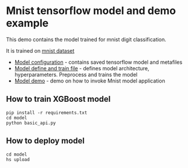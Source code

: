 # Mnist tensorflow model and demo example

This demo contains the model trained for mnist digit classification.

It is trained on [mnist dataset](http://yann.lecun.com/exdb/mnist/)

- [Model configuration](model/) - contains saved tensorflow model and metafiles
- [Model define and train file](basic-api.py) - defines model architecture, hyperparameters. Preprocess and trains the model
- [Model demo](demo/Mnist_demo.ipynb) - demo on how to invoke Mnist model application


## How to train XGBoost model

```commandline
pip install -r requirements.txt
cd model
python basic_api.py
```

## How to deploy model

```commandline
cd model
hs upload
```
